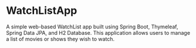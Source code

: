 # WatchListApp
A simple web-based WatchList app built using Spring Boot, Thymeleaf, Spring Data JPA, and H2 Database. This application allows users to manage a list of movies or shows they wish to watch.
